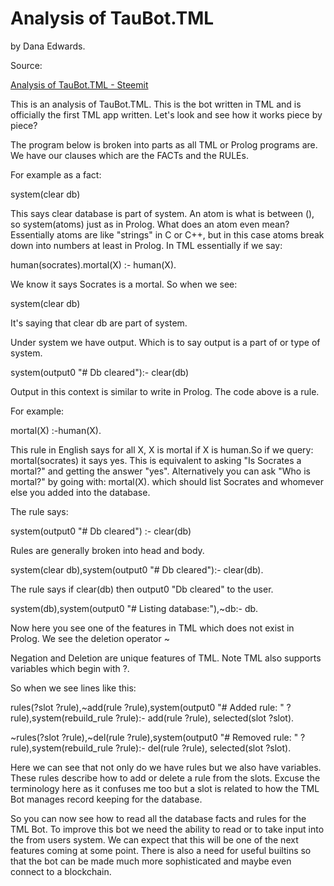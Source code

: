# Analysis of TauBot.TML

by Dana Edwards.

Source:

[Analysis of TauBot.TML - Steemit](https://steemit.com/tauchain/@dana-edwards/analysis-of-taubot-tml)

This is an analysis of TauBot.TML. This is the bot written in TML and is officially the first TML app written. Let's look and see how it works piece by piece?

The program below is broken into parts as all TML or Prolog programs are. We have our clauses which are the FACTs and the RULEs.

For example as a fact:

system(clear db)

This says clear database is part of system. An atom is what is between (), so system(atoms) just as in Prolog. What does an atom even mean? Essentially atoms are like "strings" in C or C++, but in this case atoms break down into numbers at least in Prolog. In TML essentially if we say:

human(socrates).mortal(X) :- human(X).

We know it says Socrates is a mortal. So when we see:

system(clear db)

It's saying that clear db are part of system.

Under system we have output. Which is to say output is a part of or type of system.

system(output0 "# Db cleared"):- clear(db)

Output in this context is similar to write in Prolog. The code above is a rule.

For example:

mortal(X) :-human(X).

This rule in English says for all X, X is mortal if X is human.So if we query: mortal(socrates) it says yes. This is equivalent to asking "Is Socrates a mortal?" and getting the answer "yes". Alternatively you can ask "Who is mortal?" by going with: mortal(X). which should list Socrates and whomever else you added into the database.

The rule says:

system(output0 "# Db cleared") :- clear(db)

Rules are generally broken into head and body.

system(clear db),system(output0 "# Db cleared"):- clear(db).

The rule says if clear(db) then output0 "Db cleared" to the user.

system(db),system(output0 "# Listing database:"),~db:- db.

Now here you see one of the features in TML which does not exist in Prolog. We see the deletion operator ~

Negation and Deletion are unique features of TML. Note TML also supports variables which begin with ?.

So when we see lines like this:

rules(?slot ?rule),~add(rule ?rule),system(output0 "# Added rule: " ?rule),system(rebuild_rule ?rule):- add(rule ?rule), selected(slot ?slot).

~rules(?slot ?rule),~del(rule ?rule),system(output0 "# Removed rule: " ?rule),system(rebuild_rule ?rule):- del(rule ?rule), selected(slot ?slot).

Here we can see that not only do we have rules but we also have variables. These rules describe how to add or delete a rule from the slots. Excuse the terminology here as it confuses me too but a slot is related to how the TML Bot manages record keeping for the database.

So you can now see how to read all the database facts and rules for the TML Bot. To improve this bot we need the ability to read or to take input into the from users system. We can expect that this will be one of the next features coming at some point. There is also a need for useful builtins so that the bot can be made much more sophisticated and maybe even connect to a blockchain.